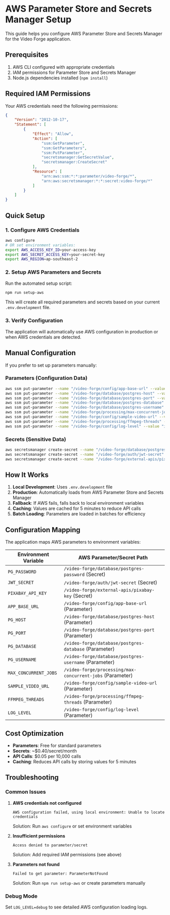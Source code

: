 # AWS Parameter Store and Secrets Manager Setup

This guide helps you configure AWS Parameter Store and Secrets Manager for the Video Forge application.

## Prerequisites

1. AWS CLI configured with appropriate credentials
2. IAM permissions for Parameter Store and Secrets Manager
3. Node.js dependencies installed (`npm install`)

## Required IAM Permissions

Your AWS credentials need the following permissions:

```json
{
    "Version": "2012-10-17",
    "Statement": [
        {
            "Effect": "Allow",
            "Action": [
                "ssm:GetParameter",
                "ssm:GetParameters",
                "ssm:PutParameter",
                "secretsmanager:GetSecretValue",
                "secretsmanager:CreateSecret"
            ],
            "Resource": [
                "arn:aws:ssm:*:*:parameter/video-forge/*",
                "arn:aws:secretsmanager:*:*:secret:video-forge/*"
            ]
        }
    ]
}
```

## Quick Setup

### 1. Configure AWS Credentials

```bash
aws configure
# OR set environment variables:
export AWS_ACCESS_KEY_ID=your-access-key
export AWS_SECRET_ACCESS_KEY=your-secret-key
export AWS_REGION=ap-southeast-2
```

### 2. Setup AWS Parameters and Secrets

Run the automated setup script:

```bash
npm run setup-aws
```

This will create all required parameters and secrets based on your current `.env.development` file.

### 3. Verify Configuration

The application will automatically use AWS configuration in production or when AWS credentials are detected.

## Manual Configuration

If you prefer to set up parameters manually:

### Parameters (Configuration Data)
```bash
aws ssm put-parameter --name "/video-forge/config/app-base-url" --value "http://your-domain.com:8000" --type "String"
aws ssm put-parameter --name "/video-forge/database/postgres-host" --value "your-rds-host" --type "String"
aws ssm put-parameter --name "/video-forge/database/postgres-port" --value "5432" --type "String"
aws ssm put-parameter --name "/video-forge/database/postgres-database" --value "your-db-name" --type "String"
aws ssm put-parameter --name "/video-forge/database/postgres-username" --value "your-username" --type "String"
aws ssm put-parameter --name "/video-forge/processing/max-concurrent-jobs" --value "2" --type "String"
aws ssm put-parameter --name "/video-forge/config/sample-video-url" --value "your-sample-video-url" --type "String"
aws ssm put-parameter --name "/video-forge/processing/ffmpeg-threads" --value "4" --type "String"
aws ssm put-parameter --name "/video-forge/config/log-level" --value "info" --type "String"
```

### Secrets (Sensitive Data)
```bash
aws secretsmanager create-secret --name "/video-forge/database/postgres-password" --secret-string "your-db-password"
aws secretsmanager create-secret --name "/video-forge/auth/jwt-secret" --secret-string "your-jwt-secret"
aws secretsmanager create-secret --name "/video-forge/external-apis/pixabay-key" --secret-string "your-pixabay-api-key"
```

## How It Works

1. **Local Development**: Uses `.env.development` file
2. **Production**: Automatically loads from AWS Parameter Store and Secrets Manager
3. **Fallback**: If AWS fails, falls back to local environment variables
4. **Caching**: Values are cached for 5 minutes to reduce API calls
5. **Batch Loading**: Parameters are loaded in batches for efficiency

## Configuration Mapping

The application maps AWS parameters to environment variables:

| Environment Variable | AWS Parameter/Secret Path |
|---------------------|---------------------------|
| `PG_PASSWORD` | `/video-forge/database/postgres-password` (Secret) |
| `JWT_SECRET` | `/video-forge/auth/jwt-secret` (Secret) |
| `PIXABAY_API_KEY` | `/video-forge/external-apis/pixabay-key` (Secret) |
| `APP_BASE_URL` | `/video-forge/config/app-base-url` (Parameter) |
| `PG_HOST` | `/video-forge/database/postgres-host` (Parameter) |
| `PG_PORT` | `/video-forge/database/postgres-port` (Parameter) |
| `PG_DATABASE` | `/video-forge/database/postgres-database` (Parameter) |
| `PG_USERNAME` | `/video-forge/database/postgres-username` (Parameter) |
| `MAX_CONCURRENT_JOBS` | `/video-forge/processing/max-concurrent-jobs` (Parameter) |
| `SAMPLE_VIDEO_URL` | `/video-forge/config/sample-video-url` (Parameter) |
| `FFMPEG_THREADS` | `/video-forge/processing/ffmpeg-threads` (Parameter) |
| `LOG_LEVEL` | `/video-forge/config/log-level` (Parameter) |

## Cost Optimization

- **Parameters**: Free for standard parameters
- **Secrets**: ~$0.40/secret/month
- **API Calls**: $0.05 per 10,000 calls
- **Caching**: Reduces API calls by storing values for 5 minutes

## Troubleshooting

### Common Issues

1. **AWS credentials not configured**
   ```
   AWS configuration failed, using local environment: Unable to locate credentials
   ```
   Solution: Run `aws configure` or set environment variables

2. **Insufficient permissions**
   ```
   Access denied to parameter/secret
   ```
   Solution: Add required IAM permissions (see above)

3. **Parameters not found**
   ```
   Failed to get parameter: ParameterNotFound
   ```
   Solution: Run `npm run setup-aws` or create parameters manually

### Debug Mode

Set `LOG_LEVEL=debug` to see detailed AWS configuration loading logs.